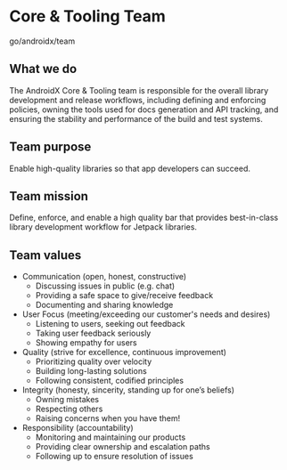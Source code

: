 # Core & Tooling Team

go/androidx/team

<!--*
# Document freshness: For more information, see go/fresh-source.
freshness: { owner: 'alanv' reviewed: '2025-09-09' }
*-->

## What we do

The AndroidX Core & Tooling team is responsible for the overall library
development and release workflows, including defining and enforcing policies,
owning the tools used for docs generation and API tracking, and ensuring the
stability and performance of the build and test systems.

## Team purpose

Enable high-quality libraries so that app developers can succeed.

## Team mission

Define, enforce, and enable a high quality bar that provides best-in-class
library development workflow for Jetpack libraries.

## Team values

-   Communication (open, honest, constructive)
    -   Discussing issues in public (e.g. chat)
    -   Providing a safe space to give/receive feedback
    -   Documenting and sharing knowledge
-   User Focus (meeting/exceeding our customer's needs and desires)
    -   Listening to users, seeking out feedback
    -   Taking user feedback seriously
    -   Showing empathy for users
-   Quality (strive for excellence, continuous improvement)
    -   Prioritizing quality over velocity
    -   Building long-lasting solutions
    -   Following consistent, codified principles
-   Integrity (honesty, sincerity, standing up for one’s beliefs)
    -   Owning mistakes
    -   Respecting others
    -   Raising concerns when you have them!
-   Responsibility (accountability)
    -   Monitoring and maintaining our products
    -   Providing clear ownership and escalation paths
    -   Following up to ensure resolution of issues
